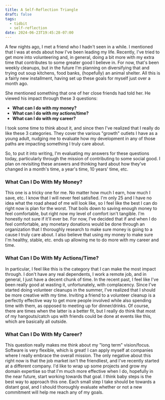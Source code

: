 ```yaml
---
title: A Self-Reflection Triangle
draft: false
tags:
  - tidbit
  - self-reflection
date: 2024-06-23T19:45:28-07:00
---
```

 
A few nights ago, I met a friend who I hadn't seen in a while. I mentioned that I was at ends about how I've been leading my life. Recently, I've tried to get more into volunteering and, in general, doing a bit more with my extra time that contributes to some greater good I believe in. For now, that's been weekly cleanups, but in the future I'm planning on diversifying that and trying out soup kitchens, food banks, (hopefully) an animal shelter. All this is a fairly new installment, having set up these goals for myself just over a month ago. 

She mentioned something that one of her close friends had told her. He viewed his impact through these 3 questions:
- **What can I do with my money?**
- **What can I do with my actions/time?**
- **What can I do with my career?**

I took some time to think about it, and since then I've realized that I really do like these 3 categories. They cover the various "growth" outlets I have as a young adult, nudging me to evaluate how my development in any of those paths are impacting something I truly care about.

So, to put it into writing, I'm evaluating my answers for these questions today, particularly through the mission of contributing to some social good. I plan on revisiting these answers and thinking hard about how they've changed in a month's time, a year's time, 10 years' time, etc.

### What Can I Do With My Money?
This one is a tricky one for me. No matter how much I earn, how much I save, etc. I know that I will never feel satisfied. I'm only 25 and I have no idea what the road ahead of me will look like, so I feel like the best I can do right now is plan for the worst. That boils down to saving enough money to feel comfortable, but right now my level of comfort isn't tangible. I'm honestly not sure if it'll ever be. For now, I've decided that if and when I do feel comfortable, any monetary donations would be done through an organization that I thoroughly research to make sure money is going to a cause I truly care about. I also believe that using my money to make sure I'm healthy, stable, etc. ends up allowing me to do more with my career and time.

### What Can I Do With My Actions/Time?
In particular, I feel like this is the category that I can make the most impact through. I don't have any real dependents, I work a remote job, and in general, I just have a decent chunk of time. In the recent past, I feel like I've been really good at wasting it, unfortunately, with complacency. Since I've started doing volunteer cleanups in the summer, I've realized that I should be more creative with my time. Inviting a friend to a volunteer cleanup is a perfectly effective way to get more people involved while also spending time with them, as opposed to meeting up for dinner/drinks. Of course, there are times when the latter is a better fit, but I really do think that most of my hangouts/catch ups with friends could be done at events like this, which are basically all outside. 

### What Can I Do With My Career?
This question really makes me think about my "long term" vision/focus. Software is very flexible, which is great! I can apply myself at companies where I really embrace the overall mission. The only negative about this right now is that the job market isn't the friendliest, and I've recently started at a different company. I'd like to wrap up some projects and grow my domain expertise so that I'm much more effective when I do, hopefully in the near future, start working towards that goal. I think baby steps is the best way to approach this one. Each small step I take should be towards a distant goal, and I should thoroughly evaluate whether or not a new commitment will help me reach any of my goals.


